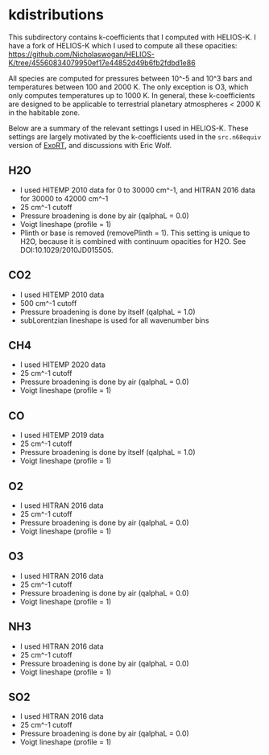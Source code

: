 # kdistributions

This subdirectory contains k-coefficients that I computed with HELIOS-K. I have a fork of HELIOS-K which I used to compute all these opacities: https://github.com/Nicholaswogan/HELIOS-K/tree/45560834079950ef17e44852d49b6fb2fdbd1e86

All species are computed for pressures between 10^-5 and 10^3 bars and temperatures between 100 and 2000 K. The only exception is O3, which only computes temperatures up to 1000 K. In general, these k-coefficients are designed to be applicable to terrestrial planetary atmospheres < 2000 K in the habitable zone. 

Below are a summary of the relevant settings I used in HELIOS-K. These settings are largely motivated by the k-coefficients used in the `src.n68equiv` version of [ExoRT](https://github.com/storyofthewolf/ExoRT), and discussions with Eric Wolf.

## H2O
- I used HITEMP 2010 data for 0 to 30000 cm^-1, and HITRAN 2016 data for 30000 to 42000 cm^-1
- 25 cm^-1 cutoff
- Pressure broadening is done by air (qalphaL = 0.0)
- Voigt lineshape (profile = 1)
- Plinth or base is removed (removePlinth = 1). This setting is unique to H2O, because it is combined with continuum opacities for H2O. See DOI:10.1029/2010JD015505.

## CO2
- I used HITEMP 2010 data
- 500 cm^-1 cutoff
- Pressure broadening is done by itself (qalphaL = 1.0)
- subLorentzian lineshape is used for all wavenumber bins

## CH4
- I used HITEMP 2020 data
- 25 cm^-1 cutoff
- Pressure broadening is done by air (qalphaL = 0.0)
- Voigt lineshape (profile = 1)

## CO
- I used HITEMP 2019 data
- 25 cm^-1 cutoff
- Pressure broadening is done by itself (qalphaL = 1.0)
- Voigt lineshape (profile = 1)

## O2
- I used HITRAN 2016 data
- 25 cm^-1 cutoff
- Pressure broadening is done by air (qalphaL = 0.0)
- Voigt lineshape (profile = 1)

## O3
- I used HITRAN 2016 data
- 25 cm^-1 cutoff
- Pressure broadening is done by air (qalphaL = 0.0)
- Voigt lineshape (profile = 1)

## NH3
- I used HITRAN 2016 data
- 25 cm^-1 cutoff
- Pressure broadening is done by air (qalphaL = 0.0)
- Voigt lineshape (profile = 1)

## SO2
- I used HITRAN 2016 data
- 25 cm^-1 cutoff
- Pressure broadening is done by air (qalphaL = 0.0)
- Voigt lineshape (profile = 1)